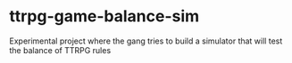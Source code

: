 # ttrpg-game-balance-sim
Experimental project where the gang tries to build a simulator that will test the balance of TTRPG rules
